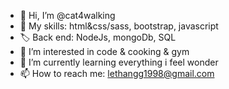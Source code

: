 - 👋 Hi, I’m @cat4walking
- 🌱 My skills: html&css/sass, bootstrap, javascript
- 🏷️ Back end: NodeJs, mongoDb, SQL
-  👀 I’m interested in code & cooking & gym
- 🌱 I’m currently learning everything i feel wonder
- 📫 How to reach me: lethangg1998@gmail.com
